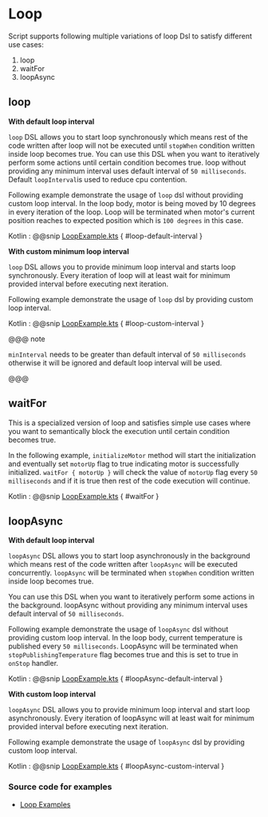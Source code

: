 # Loop

Script supports following multiple variations of loop Dsl to satisfy different use cases: 

1. loop
1. waitFor
1. loopAsync

## loop

**With default loop interval**

`loop` DSL allows you to start loop synchronously which means rest of the code written after loop will not be executed 
until `stopWhen` condition written inside loop becomes true.
You can use this DSL when you want to iteratively perform some actions until certain condition becomes true.
loop without providing any minimum interval uses default interval of `50 milliseconds`.
Default `loopInterval`is used to reduce cpu contention. 

Following example demonstrate the usage of `loop` dsl without providing custom loop interval.
In the loop body, motor is being moved by 10 degrees in every iteration of the loop. 
Loop will be terminated when motor's current position reaches to expected position which is `100 degrees` in this case.
 
Kotlin
:   @@snip [LoopExample.kts](../../../../../../examples/src/main/kotlin/esw/ocs/scripts/examples/paradox/LoopExample.kts) { #loop-default-interval }  

**With custom minimum loop interval**

`loop` DSL allows you to provide minimum loop interval and starts loop synchronously. 
Every iteration of loop will at least wait for minimum provided interval before executing next iteration.

Following example demonstrate the usage of `loop` dsl by providing custom loop interval.

Kotlin
:   @@snip [LoopExample.kts](../../../../../../examples/src/main/kotlin/esw/ocs/scripts/examples/paradox/LoopExample.kts) { #loop-custom-interval }  

@@@ note

`minInterval` needs to be greater than default interval of `50 milliseconds` otherwise it will be ignored and default loop interval will be used.

@@@

## waitFor

This is a specialized version of loop and satisfies simple use cases where you want to semantically block the execution until certain condition becomes true.

In the following example, `initializeMotor` method will start the initialization and eventually set `motorUp` flag to true indicating motor is successfully initialized.
`waitFor { motorUp }` will check the value of `motorUp` flag every `50 milliseconds` and if it is true then rest of the code execution will continue.  

Kotlin
:   @@snip [LoopExample.kts](../../../../../../examples/src/main/kotlin/esw/ocs/scripts/examples/paradox/LoopExample.kts) { #waitFor }


## loopAsync

**With default loop interval**

`loopAsync` DSL allows you to start loop asynchronously in the background which means rest of the code written after `loopAsync` will be executed concurrently. 
`loopAsync` will be terminated when `stopWhen` condition written inside loop becomes true.

You can use this DSL when you want to iteratively perform some actions in the background.
loopAsync without providing any minimum interval uses default interval of `50 milliseconds`.

Following example demonstrate the usage of `loopAsync` dsl without providing custom loop interval.
In the loop body, current temperature is published every `50 milliseconds`. 
LoopAsync will be terminated when `stopPublishingTemperature` flag becomes true and this is set to true in `onStop` handler.

Kotlin
:   @@snip [LoopExample.kts](../../../../../../examples/src/main/kotlin/esw/ocs/scripts/examples/paradox/LoopExample.kts) { #loopAsync-default-interval }  

**With custom loop interval**

`loopAsync` DSL allows you to provide minimum loop interval and start loop asynchronously. 
Every iteration of loopAsync will at least wait for minimum provided interval before executing next iteration.

Following example demonstrate the usage of `loopAsync` dsl by providing custom loop interval.

Kotlin
:   @@snip [LoopExample.kts](../../../../../../examples/src/main/kotlin/esw/ocs/scripts/examples/paradox/LoopExample.kts) { #loopAsync-custom-interval }

### Source code for examples
* [Loop Examples]($github.base_url$/examples/src/main/kotlin/esw/ocs/scripts/examples/paradox/LoopExample.kts)